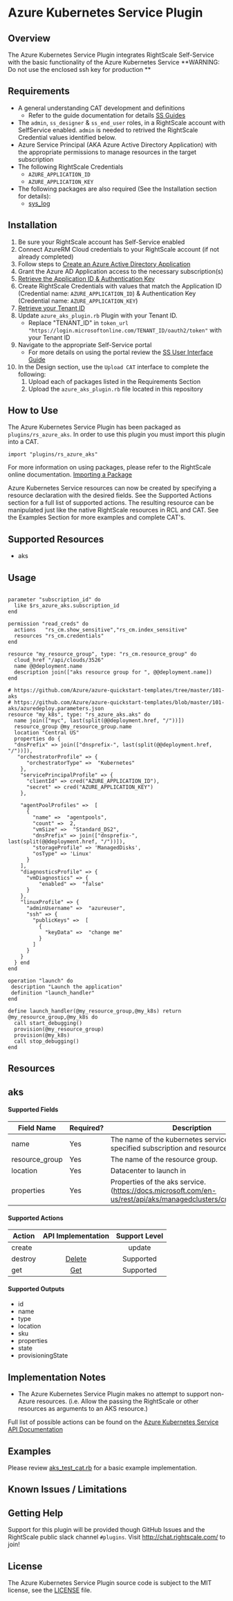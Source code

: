 # Azure Kubernetes Service Plugin

## Overview
The Azure Kubernetes Service Plugin integrates RightScale Self-Service with the basic functionality of the Azure Kubernetes Service
**WARNING: Do not use the enclosed ssh key for production **

## Requirements
- A general understanding CAT development and definitions
  - Refer to the guide documentation for details [SS Guides](http://docs.rightscale.com/ss/guides/)
- The `admin`, `ss_designer` & `ss_end_user` roles, in a RightScale account with SelfService enabled.  `admin` is needed to retrived the RightScale Credential values identified below.
- Azure Service Principal (AKA Azure Active Directory Application) with the appropriate permissions to manage resources in the target subscription
- The following RightScale Credentials
  - `AZURE_APPLICATION_ID`
  - `AZURE_APPLICATION_KEY`
- The following packages are also required (See the Installation section for details):
  - [sys_log](../../libraries/sys_log.rb)

## Installation
1. Be sure your RightScale account has Self-Service enabled
1. Connect AzureRM Cloud credentials to your RightScale account (if not already completed)
1. Follow steps to [Create an Azure Active Directory Application](https://docs.microsoft.com/en-us/azure/azure-resource-manager/resource-group-create-service-principal-portal#create-an-azure-active-directory-application)
1. Grant the Azure AD Application access to the necessary subscription(s)
1. [Retrieve the Application ID & Authentication Key](https://docs.microsoft.com/en-us/azure/azure-resource-manager/resource-group-create-service-principal-portal#get-application-id-and-authentication-key)
1. Create RightScale Credentials with values that match the Application ID (Credential name: `AZURE_APPLICATION_ID`) & Authentication Key (Credential name: `AZURE_APPLICATION_KEY`)
1. [Retrieve your Tenant ID](https://docs.microsoft.com/en-us/azure/azure-resource-manager/resource-group-create-service-principal-portal#get-tenant-id)
1. Update `azure_aks_plugin.rb` Plugin with your Tenant ID. 
   - Replace "TENANT_ID" in `token_url "https://login.microsoftonline.com/TENANT_ID/oauth2/token"` with your Tenant ID
1. Navigate to the appropriate Self-Service portal
   - For more details on using the portal review the [SS User Interface Guide](http://docs.rightscale.com/ss/guides/ss_user_interface_guide.html)
1. In the Design section, use the `Upload CAT` interface to complete the following:
   1. Upload each of packages listed in the Requirements Section
   1. Upload the `azure_aks_plugin.rb` file located in this repository
 
## How to Use
The Azure Kubernetes Service Plugin has been packaged as `plugins/rs_azure_aks`. In order to use this plugin you must import this plugin into a CAT.
```
import "plugins/rs_azure_aks"
```
For more information on using packages, please refer to the RightScale online documentation. [Importing a Package](http://docs.rightscale.com/ss/guides/ss_packaging_cats.html#importing-a-package)

Azure Kubernetes Service resources can now be created by specifying a resource declaration with the desired fields. See the Supported Actions section for a full list of supported actions.
The resulting resource can be manipulated just like the native RightScale resources in RCL and CAT. See the Examples Section for more examples and complete CAT's.

## Supported Resources
 - aks

## Usage
```

parameter "subscription_id" do
  like $rs_azure_aks.subscription_id
end

permission "read_creds" do
  actions   "rs_cm.show_sensitive","rs_cm.index_sensitive"
  resources "rs_cm.credentials"
end

resource "my_resource_group", type: "rs_cm.resource_group" do
  cloud_href "/api/clouds/3526"
  name @@deployment.name
  description join(["aks resource group for ", @@deployment.name])
end

# https://github.com/Azure/azure-quickstart-templates/tree/master/101-aks
# https://github.com/Azure/azure-quickstart-templates/blob/master/101-aks/azuredeploy.parameters.json
resource "my_k8s", type: "rs_azure_aks.aks" do
  name join(["myc", last(split(@@deployment.href, "/"))])
  resource_group @my_resource_group.name
  location "Central US"
  properties do {
  "dnsPrefix" => join(["dnsprefix-", last(split(@@deployment.href, "/"))]),
   "orchestratorProfile" => {
      "orchestratorType" =>  "Kubernetes"
    },
    "servicePrincipalProfile" => {
      "clientId" => cred("AZURE_APPLICATION_ID"),
      "secret" => cred("AZURE_APPLICATION_KEY")
    },
 
    "agentPoolProfiles" =>  [
      {
        "name" =>  "agentpools",
        "count" =>  2,
        "vmSize" =>  "Standard_DS2",
        "dnsPrefix" => join(["dnsprefix-", last(split(@@deployment.href, "/"))]),
        "storageProfile" => 'ManagedDisks',
        "osType" => 'Linux'
      }
    ],
    "diagnosticsProfile" => {
      "vmDiagnostics" => {
          "enabled" =>  "false"
      }
    },
    "linuxProfile" => {
      "adminUsername" =>  "azureuser",
      "ssh" => {
        "publicKeys" =>  [
          {
            "keyData" =>  "change me"
          }
        ]
      }
    }
  } end
end

operation "launch" do
 description "Launch the application"
 definition "launch_handler"
end

define launch_handler(@my_resource_group,@my_k8s) return @my_resource_group,@my_k8s do
  call start_debugging()
  provision(@my_resource_group)
  provision(@my_k8s)
  call stop_debugging()
end
```
## Resources
## aks
#### Supported Fields
| Field Name | Required? | Description |
|------------|-----------|-------------|
|name|Yes|The name of the kubernetes service in the specified subscription and resource group.|
|resource_group|Yes|The name of the resource group.|
|location|Yes|Datacenter to launch in|
|properties|Yes| Properties of the aks service.(https://docs.microsoft.com/en-us/rest/api/aks/managedclusters/createorupdate)|

#### Supported Actions

| Action | API Implementation | Support Level |
|--------------|:----:|:-------------:|
| create||update | [Create Or Update](https://docs.microsoft.com/en-us/rest/api/aks/managedclusters/createorupdate) | Supported |
| destroy | [Delete](https://docs.microsoft.com/en-us/rest/api/aks/managedclusters/delete) | Supported |
| get | [Get](https://docs.microsoft.com/en-us/rest/api/aks/managedclusters/get)| Supported |

#### Supported Outputs
- id
- name
- type
- location
- sku
- properties
- state
- provisioningState

## Implementation Notes
- The Azure Kubernetes Service  Plugin makes no attempt to support non-Azure resources. (i.e. Allow the passing the RightScale or other resources as arguments to an AKS resource.) 

 
Full list of possible actions can be found on the [Azure Kubernetes Service  API Documentation](https://docs.microsoft.com/en-us/rest/api/aks/)
## Examples
Please review [aks_test_cat.rb](./azure_aks_test_cat.rb) for a basic example implementation.
	
## Known Issues / Limitations

## Getting Help
Support for this plugin will be provided though GitHub Issues and the RightScale public slack channel `#plugins`.
Visit http://chat.rightscale.com/ to join!

## License
The Azure Kubernetes Service Plugin source code is subject to the MIT license, see the [LICENSE](../../LICENSE) file.

